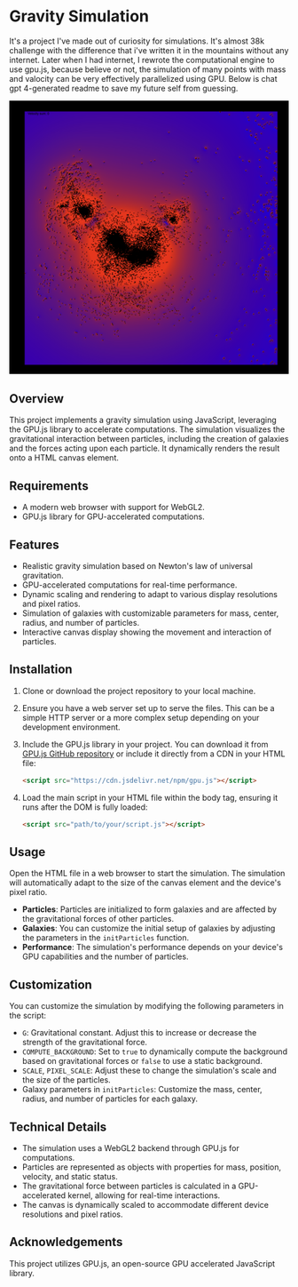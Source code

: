 
# Gravity Simulation

It's a project I've made out of curiosity for simulations. It's almost 38k challenge with the difference that i've written it in the mountains without any internet. Later when I had internet, I rewrote the computational engine to use gpu.js, because believe or not, the simulation of many points with mass and valocity can be very effectively parallelized using GPU. Below is chat gpt 4-generated readme to save my future self from guessing.

![screen.png](.img/pic.png)

## Overview

This project implements a gravity simulation using JavaScript, leveraging the GPU.js library to accelerate computations. The simulation visualizes the gravitational interaction between particles, including the creation of galaxies and the forces acting upon each particle. It dynamically renders the result onto a HTML canvas element.

## Requirements

- A modern web browser with support for WebGL2.
- GPU.js library for GPU-accelerated computations.

## Features

- Realistic gravity simulation based on Newton's law of universal gravitation.
- GPU-accelerated computations for real-time performance.
- Dynamic scaling and rendering to adapt to various display resolutions and pixel ratios.
- Simulation of galaxies with customizable parameters for mass, center, radius, and number of particles.
- Interactive canvas display showing the movement and interaction of particles.

## Installation

1. Clone or download the project repository to your local machine.
2. Ensure you have a web server set up to serve the files. This can be a simple HTTP server or a more complex setup depending on your development environment.
3. Include the GPU.js library in your project. You can download it from [GPU.js GitHub repository](https://github.com/gpujs/gpu.js) or include it directly from a CDN in your HTML file:

   ```html
   <script src="https://cdn.jsdelivr.net/npm/gpu.js"></script>
   ```

4. Load the main script in your HTML file within the body tag, ensuring it runs after the DOM is fully loaded:

   ```html
   <script src="path/to/your/script.js"></script>
   ```

## Usage

Open the HTML file in a web browser to start the simulation. The simulation will automatically adapt to the size of the canvas element and the device's pixel ratio.

- **Particles**: Particles are initialized to form galaxies and are affected by the gravitational forces of other particles.
- **Galaxies**: You can customize the initial setup of galaxies by adjusting the parameters in the `initParticles` function.
- **Performance**: The simulation's performance depends on your device's GPU capabilities and the number of particles.

## Customization

You can customize the simulation by modifying the following parameters in the script:

- `G`: Gravitational constant. Adjust this to increase or decrease the strength of the gravitational force.
- `COMPUTE_BACKGROUND`: Set to `true` to dynamically compute the background based on gravitational forces or `false` to use a static background.
- `SCALE`, `PIXEL_SCALE`: Adjust these to change the simulation's scale and the size of the particles.
- Galaxy parameters in `initParticles`: Customize the mass, center, radius, and number of particles for each galaxy.

## Technical Details

- The simulation uses a WebGL2 backend through GPU.js for computations.
- Particles are represented as objects with properties for mass, position, velocity, and static status.
- The gravitational force between particles is calculated in a GPU-accelerated kernel, allowing for real-time interactions.
- The canvas is dynamically scaled to accommodate different device resolutions and pixel ratios.

## Acknowledgements

This project utilizes GPU.js, an open-source GPU accelerated JavaScript library.
